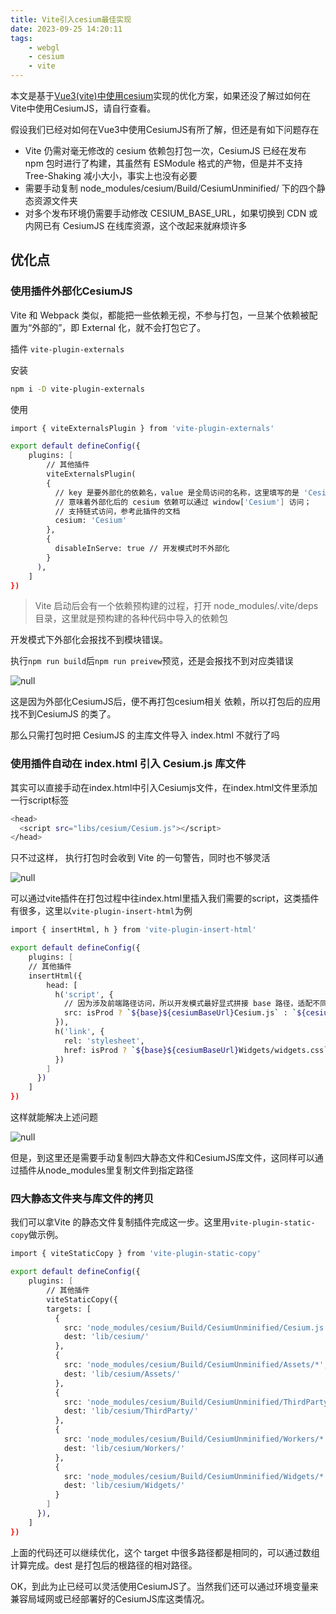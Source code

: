 ```yaml
---
title: Vite引入cesium最佳实现
date: 2023-09-25 14:20:11
tags:
    - webgl
    - cesium
    - vite
---
```


本文是基于[Vue3(vite)中使用cesium](/2023/08/04/Vue3中使用cesium/)实现的优化方案，如果还没了解过如何在Vite中使用CesiumJS，请自行查看。

假设我们已经对如何在Vue3中使用CesiumJS有所了解，但还是有如下问题存在

- Vite 仍需对毫无修改的 cesium 依赖包打包一次，CesiumJS 已经在发布 npm 包时进行了构建，其虽然有 ESModule 格式的产物，但是并不支持 Tree-Shaking 减小大小，事实上也没有必要
- 需要手动复制 node_modules/cesium/Build/CesiumUnminified/ 下的四个静态资源文件夹
- 对多个发布环境仍需要手动修改 CESIUM_BASE_URL，如果切换到 CDN 或内网已有 CesiumJS 在线库资源，这个改起来就麻烦许多

<!-- more -->

## 优化点

### 使用插件外部化CesiumJS

Vite 和 Webpack 类似，都能把一些依赖无视，不参与打包，一旦某个依赖被配置为“外部的”，即 External 化，就不会打包它了。

插件 `vite-plugin-externals`

安装

```bash
npm i -D vite-plugin-externals
```

使用

```bash
import { viteExternalsPlugin } from 'vite-plugin-externals'

export default defineConfig({
    plugins: [
        // 其他插件
        viteExternalsPlugin(
        {
          // key 是要外部化的依赖名，value 是全局访问的名称，这里填写的是 'Cesium'
          // 意味着外部化后的 cesium 依赖可以通过 window['Cesium'] 访问；
          // 支持链式访问，参考此插件的文档
          cesium: 'Cesium'
        },
        {
          disableInServe: true // 开发模式时不外部化
        }
      ),
    ]
})
```

> Vite 启动后会有一个依赖预构建的过程，打开 node_modules/.vite/deps 目录，这里就是预构建的各种代码中导入的依赖包

开发模式下外部化会报找不到模块错误。

执行`npm run build`后`npm run preivew`预览，还是会报找不到对应类错误

![null](https://s2.loli.net/2024/01/08/WLis2pfB1v3xmPQ.png)

这是因为外部化CesiumJS后，便不再打包cesium相关 依赖，所以打包后的应用找不到CesiumJS 的类了。

那么只需打包时把 CesiumJS 的主库文件导入 index.html 不就行了吗

### 使用插件自动在 index.html 引入 Cesium.js 库文件

其实可以直接手动在index.html中引入Cesiumjs文件，在index.html文件里添加一行script标签

```bash
<head>
  <script src="libs/cesium/Cesium.js"></script>
</head>
```

只不过这样， 执行打包时会收到 Vite 的一句警告，同时也不够灵活

![null](https://s2.loli.net/2024/01/08/Sqwy13slcka5Xnz.png)

可以通过vite插件在打包过程中往index.html里插入我们需要的script，这类插件有很多，这里以`vite-plugin-insert-html`为例

```bash
import { insertHtml, h } from 'vite-plugin-insert-html'

export default defineConfig({
    plugins: [
    // 其他插件
    insertHtml({
        head: [
          h('script', {
            // 因为涉及前端路径访问，所以开发模式最好显式拼接 base 路径，适配不同 base 路径的情况
            src: isProd ? `${base}${cesiumBaseUrl}Cesium.js` : `${cesiumBaseUrl}Cesium.js`
          }),
          h('link', {
            rel: 'stylesheet',
            href: isProd ? `${base}${cesiumBaseUrl}Widgets/widgets.css` : `${cesiumBaseUrl}Widgets/widgets.css`
          })
        ]
      })
    ]
})
```

这样就能解决上述问题

![null](https://s2.loli.net/2024/01/08/AB4JgxIKCFl1hLw.png)

但是，到这里还是需要手动复制四大静态文件和CesiumJS库文件，这同样可以通过插件从node_modules里复制文件到指定路径

### 四大静态文件夹与库文件的拷贝

我们可以拿Vite 的静态文件复制插件完成这一步。这里用`vite-plugin-static-copy`做示例。

```bash
import { viteStaticCopy } from 'vite-plugin-static-copy'

export default defineConfig({
    plugins: [
        // 其他插件
        viteStaticCopy({
        targets: [
          {
            src: 'node_modules/cesium/Build/CesiumUnminified/Cesium.js',
            dest: 'lib/cesium/'
          },
          {
            src: 'node_modules/cesium/Build/CesiumUnminified/Assets/*',
            dest: 'lib/cesium/Assets/'
          },
          {
            src: 'node_modules/cesium/Build/CesiumUnminified/ThirdParty/*',
            dest: 'lib/cesium/ThirdParty/'
          },
          {
            src: 'node_modules/cesium/Build/CesiumUnminified/Workers/*',
            dest: 'lib/cesium/Workers/'
          },
          {
            src: 'node_modules/cesium/Build/CesiumUnminified/Widgets/*',
            dest: 'lib/cesium/Widgets/'
          }
        ]
      }),
    ]
})
```

上面的代码还可以继续优化，这个 target 中很多路径都是相同的，可以通过数组计算完成。dest 是打包后的根路径的相对路径。

OK，到此为止已经可以灵活使用CesiumJS了。当然我们还可以通过环境变量来兼容局域网或已经部署好的CesiumJS库这类情况。
